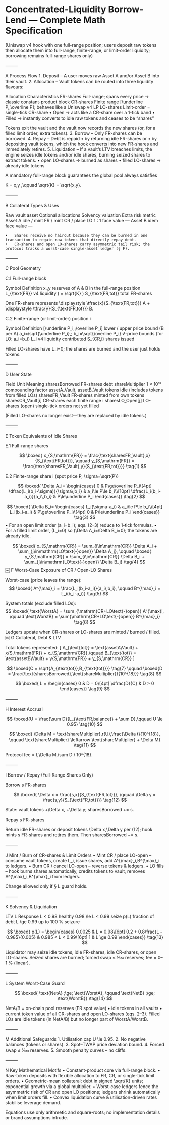 # Concentrated-Liquidity Borrow-Lend — Complete Math Specification

(Uniswap v4 hook with one full-range position; users deposit raw tokens then allocate them into full-range, finite-range, or limit-order liquidity; borrowing remains full-range shares only)

⸻

A  Process Flow
	1.	Deposit – A user moves raw Asset A and/or Asset B into their vault.
	2.	Allocation – Vault tokens can be routed into three liquidity flavours:

Allocation	Characteristics
FR-shares	Full-range; spans every price → classic constant-product block
CR-shares	Finite range [\underline P,\;\overline P]; behaves like a Uniswap v4 LP
LO-shares	Limit-order = single-tick CR-share  • Open → acts like a CR-share over a 1-tick band  • Filled → instantly converts to idle raw tokens and ceases to be “shares”

Tokens exit the vault and the vault now records the new shares (or, for a filled limit order, extra tokens).
	3.	Borrow – Only FR-shares can be borrowed.
	4.	Repay – Debt is repaid
	•	by returning idle FR-shares or
	•	by depositing vault tokens, which the hook converts into new FR-shares and immediately retires.
	5.	Liquidation – If a vault’s LTV breaches limits, the engine seizes idle tokens and/or idle shares, burning seized shares to extract tokens.
	•	open LO-shares → burned as shares
	•	filled LO-shares → already idle tokens

A mandatory full-range block guarantees the global pool always satisfies

K = x\,y ,\qquad \sqrt{K} = \sqrt{x\,y}.

⸻

B  Collateral Types & Uses

Raw vault asset	Optional allocations	Solvency valuation	Extra risk metric
Asset A	idle / mint FR / mint CR / place LO	1 : 1 face value	—
Asset B	idem	face value	—

	•	Shares receive no haircut because they can be burned in one transaction to regain raw tokens that directly repay debt.
	•	CR-shares and open LO-shares carry asymmetric tail risk; the protocol tracks a worst-case single-asset ledger (§ F).

⸻

C  Pool Geometry

C.1  Full-range block

Symbol	Definition
x,\,y	reserves of A & B in the full-range position
L_{\text{FR}}	v4 liquidity ( = \sqrt{K} )
S_{\text{FR,tot}}	total FR-shares

One FR-share represents
\displaystyle \tfrac{x}{S_{\text{FR,tot}}} A + \displaystyle \tfrac{y}{S_{\text{FR,tot}}} B.

C.2  Finite-range (or limit-order) position i

Symbol	Definition
[\underline P_i,\;\overline P_i]	lower / upper price bound (B per A)
a_i=\sqrt{\underline P_i},\; b_i=\sqrt{\overline P_i}	√-price bounds (for LO: a_i=b_i)
L_i	v4 liquidity contributed
S_{CR,i}	shares issued

Filled LO-shares have L_i=0; the shares are burned and the user just holds tokens.

⸻

D  User State

Field	Unit	Meaning
sharesBorrowed	FR-shares	debt
shareMultiplier	1 × 10¹⁸	compounding factor
assetA_Vault, assetB_Vault	tokens	idle (includes tokens from filled LOs)
sharesFR_Vault	FR-shares	minted from own tokens
sharesCR_Vault[i]	CR-shares	each finite range i
sharesLO_Open[j]	LO-shares (open)	single-tick orders not yet filled

(Filled LO-shares no longer exist—they are replaced by idle tokens.)

⸻

E  Token Equivalents of Idle Shares

E.1  Full-range shares

$$
\boxed{
x_{S,\mathrm{FR}} = \frac{\text{sharesFR_Vault},x}{S_{\text{FR,tot}}},
\qquad
y_{S,\mathrm{FR}} = \frac{\text{sharesFR_Vault},y}{S_{\text{FR,tot}}}}
\tag{1}
$$

E.2  Finite-range share i (spot price P, \sigma=\sqrt{P})

$$
\boxed{
\Delta A_i=
\begin{cases}
0 & P\ge\overline P_i\[4pt]
\dfrac{L_i(b_i-\sigma)}{\sigma\,b_i} & a_i\le P\le b_i\\[10pt]
\dfrac{L_i(b_i-a_i)}{a_i\,b_i} & P\le\underline P_i
\end{cases}}
\tag{2}
$$

$$
\boxed{
\Delta B_i=
\begin{cases}
L_i(\sigma-a_i) & a_i\le P\le b_i\\[4pt]
L_i(b_i-a_i) & P\ge\overline P_i\\[4pt]
0 & P\le\underline P_i
\end{cases}}
\tag{3}
$$
	•	For an open limit order \(a_i=b_i\); eqs. (2–3) reduce to 1-tick formulas.
	•	For a filled limit order, \(L_i=0\) so \(\Delta A_i=\Delta B_i=0\); the tokens are already idle.

$$
\boxed{
x_{S,\mathrm{CR}} = \sum_{i\in\mathrm{CR}} \Delta A_i + \sum_{j\in\mathrm{LO\text{-}open}} \Delta A_j},
\qquad
\boxed{
y_{S,\mathrm{CR}} = \sum_{i\in\mathrm{CR}} \Delta B_i + \sum_{j\in\mathrm{LO\text{-}open}} \Delta B_j}
\tag{4}
$$
￼
F  Worst-Case Exposure of CR / Open-LO Shares

Worst-case (price leaves the range):
$$
\boxed{
A^{\max}_i = \frac{L_i(b_i-a_i)}{a_i\,b_i},
\qquad
B^{\max}_i = L_i(b_i-a_i)}
\tag{5}
$$

System totals (exclude filled LOs):
$$
\boxed{
\text{WorstA} = \sum_{\mathrm{CR+LO\text{-}open}} A^{\max}i,
\qquad
\text{WorstB} = \sum{\mathrm{CR+LO\text{-}open}} B^{\max}_i}
\tag{6}
$$

Ledgers update when CR-shares or LO-shares are minted / burned / filled.
￼
G  Collateral, Debt & LTV

Total tokens represented:
\[
A_{\text{tot}} = \text{assetA\Vault} + x{S,\mathrm{FR}} + x_{S,\mathrm{CR}},\qquad
B_{\text{tot}} = \text{assetB\Vault} + y{S,\mathrm{FR}} + y_{S,\mathrm{CR}}
\]

$$
\boxed{C = \sqrt{A_{\text{tot}},B_{\text{tot}}}}
\tag{7}
\qquad
\boxed{D = \frac{\text{sharesBorrowed},\text{shareMultiplier}}{10^{18}}}
\tag{8}
$$

$$
\boxed{
L =
\begin{cases}
0 & D = 0\[4pt]
\dfrac{D}{C} & D > 0
\end{cases}}
\tag{9}
$$

⸻

H  Interest Accrual

$$
\boxed{U = \frac{\sum D}{L_{\text{FR,balance}} + \sum D},\qquad U \le 0.95}
\tag{10}
$$

$$
\boxed{
\Delta M = \text{shareMultiplier},r(U),\frac{\Delta t}{10^{18}},
\qquad
\text{shareMultiplier} \leftarrow \text{shareMultiplier} + \Delta M}
\tag{11}
$$

Protocol fee = f\,\Delta M\,\sum D / 10^{18}.

⸻

I  Borrow / Repay (Full-Range Shares Only)

Borrow s FR-shares

$$
\boxed{
\Delta x = \frac{s,x}{S_{\text{FR,tot}}},
\qquad
\Delta y = \frac{s,y}{S_{\text{FR,tot}}}}
\tag{12}
$$

State: vault tokens +\Delta x, +\Delta y; sharesBorrowed += s.

Repay s FR-shares

Return idle FR-shares or deposit tokens \Delta x,\Delta y per (12); hook mints s FR-shares and retires them.
Then sharesBorrowed −= s.

⸻

J  Mint / Burn of CR-shares & Limit Orders
	•	Mint CR / place LO-open – consume vault tokens, create L_i, issue shares, add A^{\max}_i,B^{\max}_i to ledgers.
	•	Burn CR / cancel LO-open – reverse tokens & ledgers.
	•	LO fills – hook burns shares automatically, credits tokens to vault, removes A^{\max}_i,B^{\max}_i from ledgers.

Change allowed only if § L guard holds.

⸻

K  Solvency & Liquidation

LTV L	Response
L < 0.98	healthy
0.98 \le L < 0.99	seize p(L) fraction of debt
L \ge 0.99	up to 100 % seizure

$$
\boxed{
p(L) =
\begin{cases}
0.0025 & L = 0.98\[6pt]
0.2 + 0.8\frac{L - 0.985}{0.005} & 0.985 < L < 0.99\[6pt]
1 & L \ge 0.99
\end{cases}}
\tag{13}
$$

Liquidator may seize idle tokens, idle FR-shares, idle CR-shares, or open LO-shares.
Seized shares are burned; forced swap ≤ 1⁄350 reserves; fee = 0–1 % (linear).

⸻

L  System Worst-Case Guard

$$
\boxed{
\text{NetA} ;\ge; \text{WorstA},
\qquad
\text{NetB} ;\ge; \text{WorstB}}
\tag{14}
$$

NetA/B = on-chain pool reserves (FR spot value)
	•	idle tokens in all vaults
	•	current token value of all CR-shares and open LO-shares (eqs. 2–3).
Filled LOs are idle tokens (in NetA/B) but no longer part of WorstA/WorstB.

⸻

M  Additional Safeguards
	1.	Utilisation cap U \le 0.95.
	2.	No negative balances (tokens or shares).
	3.	Spot–TWAP price deviation bound.
	4.	Forced swap ≤ 1⁄350 reserves.
	5.	Smooth penalty curves – no cliffs.

⸻

N  Key Mathematical Motifs
	•	Constant-product core via full-range block.
	•	Raw-token deposits with flexible allocation to FR, CR, or single-tick limit orders.
	•	Geometric-mean collateral; debt in signed \sqrt{K} units; exponential growth via a global multiplier.
	•	Worst-case ledgers fence the asymmetric risk of CR and open LO positions; ledgers shrink automatically when limit orders fill.
	•	Convex liquidation curve & utilisation-driven rates stabilise leverage demand.

Equations use only arithmetic and square-roots; no implementation details or brand assumptions intrude.
